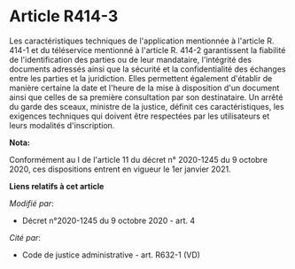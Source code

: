 # Article R414-3

Les caractéristiques techniques de l'application mentionnée à l'article R. 414-1 et du téléservice mentionné à l'article R.
414-2 garantissent la fiabilité de l'identification des parties ou de leur mandataire, l'intégrité des documents adressés
ainsi que la sécurité et la confidentialité des échanges entre les parties et la juridiction. Elles permettent également
d'établir de manière certaine la date et l'heure de la mise à disposition d'un document ainsi que celles de sa première
consultation par son destinataire. Un arrêté du garde des sceaux, ministre de la justice, définit ces caractéristiques, les
exigences techniques qui doivent être respectées par les utilisateurs et leurs modalités d'inscription.

**Nota:**

Conformément au I de l'article 11 du décret n° 2020-1245 du 9 octobre 2020, ces dispositions entrent en vigueur le 1er
janvier 2021.

**Liens relatifs à cet article**

_Modifié par_:

  - Décret n°2020-1245 du 9 octobre 2020 - art. 4

_Cité par_:

  - Code de justice administrative - art. R632-1 (VD)

